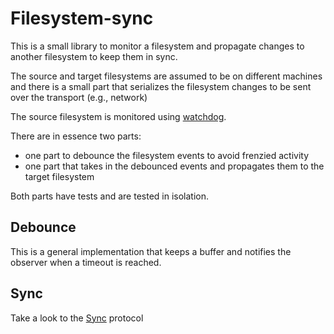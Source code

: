 # Filesystem-sync

This is a small library to monitor a filesystem and propagate changes to another filesystem to keep them in sync.


The source and target filesystems are assumed to be on different machines and there is a small part that serializes the filesystem changes to be sent over the transport (e.g., network)

The source filesystem is monitored using [watchdog](https://pypi.org/project/watchdog/).

There are in essence two parts: 
- one part to debounce the filesystem events to avoid frenzied activity
- one part that takes in the debounced events and propagates them to the target filesystem

Both parts have tests and are tested in isolation.

## Debounce
This is a general implementation that keeps a buffer and notifies the observer when a timeout is reached.

## Sync
Take a look to the [Sync](src/filesystem_sync/sync.py) protocol

